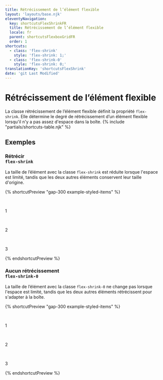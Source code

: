 ```yaml
---
title: Rétrécissement de l’élément flexible
layout: 'layouts/base.njk'
eleventyNavigation:
  key: shortcutsFlexShrinkFR
  title: Rétrécissement de l’élément flexible
  locale: fr
  parent: shortcutsFlexboxGridFR
  order: 1
shortcuts:
  - class: 'flex-shrink'
    style: 'flex-shrink: 1;'
  - class: 'flex-shrink-0'
    style: 'flex-shrink: 0;'
translationKey: 'shortcutsFlexShrink'
date: 'git Last Modified'
---
```


# Rétrécissement de l’élément flexible

La classe rétrécissement de l’élément flexible définit la propriété `flex-shrink`. Elle détermine le degré de rétrécissement d’un élément flexible lorsqu'il n'y a pas assez d'espace dans la boîte.
{% include "partials/shortcuts-table.njk" %}

## Exemples

### Rétrécir<br/>`flex-shrink`

La taille de l’élément avec la classe `flex-shrink` est réduite lorsque l'espace est limité, tandis que les deux autres éléments conservent leur taille d'origine.

{% shortcutPreview "gap-300 example-styled-items" %}

<div class="d-flex">
  <p class="flex-none" style="width: 28rem;">1</p>
  <p class="flex-shrink" style="width: 28rem;">2</p>
  <p class="flex-none" style="width: 28rem;">3</p>
</div>
{% endshortcutPreview %}

### Aucun rétrécissement<br/>`flex-shrink-0`

La taille de l’élément avec la classe `flex-shrink-0` ne change pas lorsque l'espace est limité, tandis que les deux autres éléments rétrécissent pour s'adapter à la boîte.

{% shortcutPreview "gap-300 example-styled-items" %}

<div class="d-flex">
  <p class="flex-none" style="width: 28rem;">1</p>
  <p class="flex-shrink-0" style="width: 28rem;">2</p>
  <p class="flex-none" style="width: 28rem;">3</p>
</div>
{% endshortcutPreview %}
